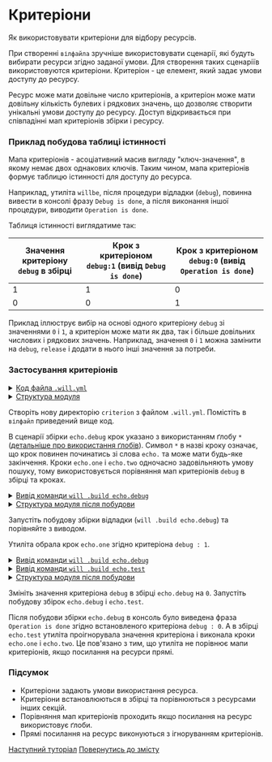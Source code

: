 # Критеріони

Як використовувати критеріони для відбору ресурсів.

При створенні `вілфайла` зручніше використовувати сценарії, які будуть вибирати ресурси згідно заданої умови. Для створення таких сценаріїв використовуются критеріони. Критеріон - це елемент, який задає умови доступу до ресурсу.  

Ресурс може мати довільне число критеріонів, а критеріон може мати довільну кількість булевих і рядкових значень, що дозволяє створити унікальні умови доступу до ресурсу. Доступ відкривається при співпадінні мап критеріонів збірки і ресурсу.   

### Приклад побудова таблиці істинності 

Мапа критеріонів - асоціативний масив вигляду "ключ-значення", в якому немає двох однакових ключів. Таким чином, мапа критеріонів формує таблицю істинності для доступу до ресурса.  

Наприклад, утиліта `willbe`, після процедури відладки (`debug`), повинна вивести в консолі фразу `Debug is done`, а після виконання іншої процедури, виводити `Operation is done`.   

Таблиця істинності виглядатиме так:  

| Значення критеріону `debug` в збірці | Крок з критеріоном `debug:1` (вивід `Debug is done`) | Крок з критеріоном `debug:0` (вивід `Operation is done`) |
|-------------------|-----------------------|---------------------------------|
| 1                 | 1                     | 0                               |
| 0                 | 0                     | 1                               |

Приклад іллюструє вибір на основі одного критеріону `debug` зі значеннями `0` i `1`, а критеріон може мати як два, так і більше  довільних числових і рядкових значень. Наприклад, значення `0` i `1` можна замінити на `debug`, `release` і додати в нього інші значення за потреби.     

### Застосування критеріонів 

<details>
  <summary><u>Код файла <code>.will.yml</code></u></summary>

```yaml
about :

    name : buildModuleWithCriterion
    description : "Output of various phrases using criterions"
    version : 0.0.1

step :

  echo.one :
    shell : echo "Debug is done"
    currentPath : '.'
    criterion :
       debug : 1

  echo.two :
    shell : echo "Operation is done"
    currentPath : '.'
    criterion :
       debug : 0

build :

  echo.debug:
    criterion :
       debug : 1
    steps :
       - echo.*

  echo.test:
    criterion :
       debug : 1
    steps :
       - echo.one
       - echo.two

```

</details>
<details>
  <summary><u>Структура модуля</u></summary>

```
criterion
    └── .will.yml

```

</details>

Створіть нову директорію `criterion` з файлом `.will.yml`. Помістіть в `вілфайл` приведений вище код.

В сценарії збірки `echo.debug` крок указано з використанням ґлобу `*` ([детальніше про використання ґлобів](SelectorsWithGlob.md)). Символ `*` в назві кроку означає, що крок повинен починатись зі слова `echo.` та може мати будь-яке закінчення. Кроки `echo.one` і `echo.two` одночасно задовільняють умову пошуку, тому використовується порівняння мап критеріонів `debug` в збірці та кроках.  

<details>
  <summary><u>Вивід команди <code>will .build echo.debug</code></u></summary>

```
[user@user ~]$ will .build echo.debug
...
Building echo.debug
 > echo "Debug is done"
Debug is done
  Built echo.debug in 0.062s

```

</details>
<details>
  <summary><u>Структура модуля після побудови</u></summary>

```
criterion
    └── .will.yml

```

</details>

Запустіть побудову збірки відладки (`will .build echo.debug`) та порівняйте з виводом. 

Утиліта обрала крок `echo.one` згідно критеріона `debug : 1`.  

<details>
    <summary><u>Вивід команди <code>will .build echo.debug</code></u></summary>

```
[user@user ~]$ will .build echo.debug
...
  Building echo.debug
 > echo "Operation is done"
Operation is done
  Built echo.debug in 0.102s

```

</details>
<details>
  <summary><u>Вивід команди <code>will .build echo.test</code></u></summary>

```
[user@user ~]$ will .build echo.test
...
  Building echo.test
 > echo "Debug is done"
Debug is done
 > echo "Operation is done"
Operation is done
  Built echo.test in 0.132s

```

</details>
<details>
  <summary><u>Структура модуля після побудови</u></summary>

```
criterion
    └── .will.yml

```

</details> 

Змініть значення критеріона `debug` в збірці `echo.debug` на `0`. Запустіть побудову збірок `echo.debug` і `echo.test`.

Після побудови збірки `echo.debug` в консоль було виведена фраза `Operation is done` згідно встановленого критеріона `debug : 0`. А в збірці `echo.test` утиліта проігнорувала значення критеріона і виконала кроки `echo.one` i `echo.two`. Це пов'язано з тим, що утиліта не порівнює мапи критеріонів, якщо посилання на ресурси прямі.

### Підсумок

- Критеріони задають умови використання ресурса.  
- Критеріони встановлюються в збірці та порівнюються з ресурсами інших секцій.  
- Порівняння мап критеріонів проходить якщо посилання на ресурс використовує ґлоби.  
- Прямі посилання на ресурс виконуються з ігноруванням критеріонів.

[Наступний туторіал](CriterionDefault.md)
[Повернутись до змісту](../README.md#tutorials)

